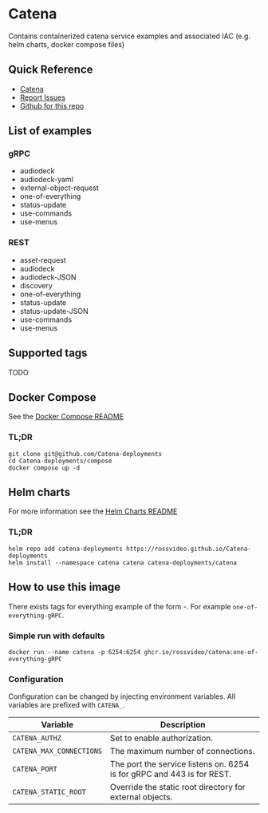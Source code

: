 # Catena
Contains containerized catena service examples and associated IAC (e.g. helm charts, docker compose files)

## Quick Reference
- [Catena](https://github.com/rossvideo/Catena)
- [Report Issues](https://github.com/rossvideo/Catena/issues)
- [Github for this repo](https://github.com/rossvideo/Catena-deployments)

## List of examples
<!-- EXAMPLES_START -->
### gRPC
- audiodeck
- audiodeck-yaml
- external-object-request
- one-of-everything
- status-update
- use-commands
- use-menus
### REST
- asset-request
- audiodeck
- audiodeck-JSON
- discovery
- one-of-everything
- status-update
- status-update-JSON
- use-commands
- use-menus
<!-- EXAMPLES_END -->

## Supported tags

TODO

## Docker Compose
See the [Docker Compose README](compose/README.md)

### TL;DR
```
git clone git@github.com/Catena-deployments
cd Catena-deployments/compose
docker compose up -d
```

## Helm charts
For more information see the [Helm Charts README](helmcharts/README.md)

### TL;DR
```
helm repo add catena-deployments https://rossvideo.github.io/Catena-deployments
helm install --namespace catena catena catena-deployments/catena
```

## How to use this image
There exists tags for everything example of the form <example>-<connection>. For example `one-of-everything-gRPC`.
### Simple run with defaults
```
docker run --name catena -p 6254:6254 ghcr.io/rossvideo/catena:one-of-everything-gRPC
```
### Configuration
Configuration can be changed by injecting environment variables. All variables are prefixed with `CATENA_`.

| Variable | Description |
|----------|-------------|
| `CATENA_AUTHZ` | Set to enable authorization. |
| `CATENA_MAX_CONNECTIONS` | The maximum number of connections. |
| `CATENA_PORT` | The port the service listens on. 6254 is for gRPC and 443 is for REST. |
| `CATENA_STATIC_ROOT` | Override the static root directory for external objects. |